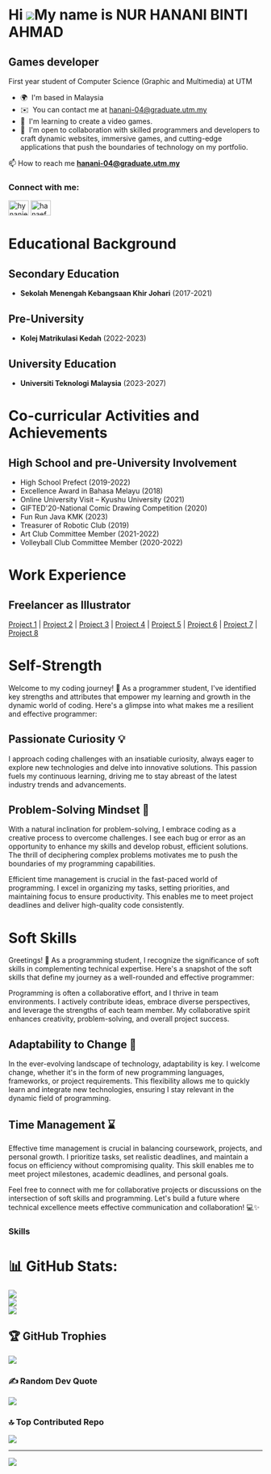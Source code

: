 Hi ![](https://user-images.githubusercontent.com/18350557/176309783-0785949b-9127-417c-8b55-ab5a4333674e.gif)My name is NUR HANANI BINTI AHMAD
==============================================================================================================================================

Games developer
---------------

First year student of Computer Science (Graphic and Multimedia) at UTM

* 🌍  I'm based in Malaysia
* ✉️  You can contact me at [hanani-04@graduate.utm.my](mailto:hanani-04@graduate.utm.my)
* 🧠  I'm learning to create a video games.
* 🤝  I'm open to collaboration with skilled programmers and developers to craft dynamic websites, immersive games, and cutting-edge applications that push the boundaries of technology on my portfolio.

 📫 How to reach me **hanani-04@graduate.utm.my**

<h3 align="left">Connect with me:</h3>
<p align="left">
<a href="https://instagram.com/hynanie" target="blank"><img align="center" src="https://raw.githubusercontent.com/rahuldkjain/github-profile-readme-generator/master/src/images/icons/Social/instagram.svg" alt="hynanie" height="30" width="40" /></a>
<a href="https://discord.gg/hanaefumii" target="blank"><img align="center" src="https://raw.githubusercontent.com/rahuldkjain/github-profile-readme-generator/master/src/images/icons/Social/discord.svg" alt="hanaefumii" height="30" width="40" /></a>
</p>

# Educational Background

## Secondary Education
- **Sekolah Menengah Kebangsaan Khir Johari** (2017-2021)

## Pre-University
- **Kolej Matrikulasi Kedah** (2022-2023)

## University Education
- **Universiti Teknologi Malaysia** (2023-2027)

# Co-curricular Activities and Achievements

## High School and pre-University Involvement
- High School Prefect (2019-2022)
- Excellence Award in Bahasa Melayu (2018)
- Online University Visit – Kyushu University (2021)
- GIFTED'20-National Comic Drawing Competition (2020)
- Fun Run Java KMK (2023)
- Treasurer of Robotic Club (2019)
- Art Club Committee Member (2021-2022)
- Volleyball Club Committee Member (2020-2022)

# Work Experience

## Freelancer as Illustrator

[Project 1](https://github.com/Hynanie/Hynanie/assets/148435826/7b566535-f508-4ad9-92ba-29ed078036cf) | 
[Project 2](https://github.com/Hynanie/Hynanie/assets/148435826/e24228ae-ee2e-4eb5-8f9f-6c23f7762d13) | 
[Project 3](https://github.com/Hynanie/Hynanie/assets/148435826/36ca1aef-e320-4da1-8a6e-1fb518c6e8a9) | 
[Project 4](https://github.com/Hynanie/Hynanie/assets/148435826/de800fe1-8305-49e9-9262-30836596403b) | 
[Project 5](https://github.com/Hynanie/Hynanie/assets/148435826/6876be5e-13d4-4d2d-8508-9915b0bf9b65) | 
[Project 6](https://github.com/Hynanie/Hynanie/assets/148435826/3a8764b4-055e-4471-9d6b-d59c26c8ad7b) | 
[Project 7](https://github.com/Hynanie/Hynanie/assets/148435826/874e96c1-8965-43e0-aad3-a371616d1f86) | 
[Project 8](https://github.com/Hynanie/Hynanie/assets/148435826/e098ad85-f0ed-4420-8dc9-f6abc57e052b)


# Self-Strength

Welcome to my coding journey! 🚀 As a programmer student, I've identified key strengths and attributes that empower my learning and growth in the dynamic world of coding. Here's a glimpse into what makes me a resilient and effective programmer:

## Passionate Curiosity 💡
I approach coding challenges with an insatiable curiosity, always eager to explore new technologies and delve into innovative solutions. This passion fuels my continuous learning, driving me to stay abreast of the latest industry trends and advancements.

## Problem-Solving Mindset 🧠
With a natural inclination for problem-solving, I embrace coding as a creative process to overcome challenges. I see each bug or error as an opportunity to enhance my skills and develop robust, efficient solutions. The thrill of deciphering complex problems motivates me to push the boundaries of my programming capabilities.


Efficient time management is crucial in the fast-paced world of programming. I excel in organizing my tasks, setting priorities, and maintaining focus to ensure productivity. This enables me to meet project deadlines and deliver high-quality code consistently.

# Soft Skills

Greetings! 👋 As a programming student, I recognize the significance of soft skills in complementing technical expertise. Here's a snapshot of the soft skills that define my journey as a well-rounded and effective programmer:

Programming is often a collaborative effort, and I thrive in team environments. I actively contribute ideas, embrace diverse perspectives, and leverage the strengths of each team member. My collaborative spirit enhances creativity, problem-solving, and overall project success.

## Adaptability to Change 🔄
In the ever-evolving landscape of technology, adaptability is key. I welcome change, whether it's in the form of new programming languages, frameworks, or project requirements. This flexibility allows me to quickly learn and integrate new technologies, ensuring I stay relevant in the dynamic field of programming.

## Time Management ⌛
Effective time management is crucial in balancing coursework, projects, and personal growth. I prioritize tasks, set realistic deadlines, and maintain a focus on efficiency without compromising quality. This skill enables me to meet project milestones, academic deadlines, and personal goals.

Feel free to connect with me for collaborative projects or discussions on the intersection of soft skills and programming. Let's build a future where technical excellence meets effective communication and collaboration! 💻✨

### Skills

# 📊 GitHub Stats:
![](https://github-readme-stats.vercel.app/api?username=hynanie&theme=dark&hide_border=false&include_all_commits=false&count_private=false)<br/>
![](https://github-readme-streak-stats.herokuapp.com/?user=hynanie&theme=dark&hide_border=false)<br/>
![](https://github-readme-stats.vercel.app/api/top-langs/?username=hynanie&theme=dark&hide_border=false&include_all_commits=false&count_private=false&layout=compact)

## 🏆 GitHub Trophies
![](https://github-profile-trophy.vercel.app/?username=hynanie&theme=tokyonight&no-frame=false&no-bg=false&margin-w=4)

### ✍️ Random Dev Quote
![](https://quotes-github-readme.vercel.app/api?type=horizontal&theme=tokyonight)

### 🔝 Top Contributed Repo
![](https://github-contributor-stats.vercel.app/api?username=hynanie&limit=5&theme=dark&combine_all_yearly_contributions=true)

---
[![](https://visitcount.itsvg.in/api?id=hynanie&icon=7&color=10)](https://visitcount.itsvg.in)

<!-- Proudly created with GPRM ( https://gprm.itsvg.in ) -->



